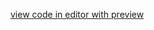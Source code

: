 [view code in editor with preview](https://codesandbox.io/p/sandbox/github/Goodwaygivertech/hi_internship/tree/master/)

